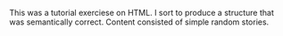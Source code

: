 This was a tutorial exerciese on HTML.
I sort to produce a structure that was semantically correct.
Content consisted of simple random stories.
